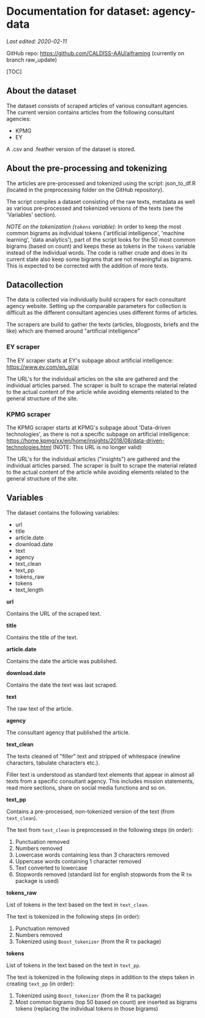 # Documentation for dataset: agency-data

*Last edited: 2020-02-11*

GitHub repo: https://github.com/CALDISS-AAU/aiframing (currently on branch raw_update)

[TOC]

## About the dataset

The dataset consists of scraped articles of various consultant agencies. The current version contains articles from the following consultant agencies:

- KPMG
- EY

A .csv and .feather version of the dataset is stored.

## About the pre-processing and tokenizing

The articles are pre-processed and tokenized using the script: json_to_df.R (located in the preprocessing folder on the GitHub repository).

The script compiles a dataset consisting of the raw texts, metadata as well as various pre-processed and tokenized versions of the texts (see the 'Variables' section).

*NOTE on the tokenization (`tokens` variable):* In order to keep the most common bigrams as individual tokens ('artificial intelligence', 'machine learning', 'data analytics'), part of the script looks for the 50 most common bigrams (based on count) and keeps these as tokens in the `tokens` variable instead of the individual words.
The code is rather crude and does in its current state also keep some bigrams that are not meaningful as bigrams. This is expected to be corrected with the addition of more texts.

## Datacollection

The data is collected via individually build scrapers for each consultant agency website. Setting up the comparable parameters for collection is difficult as the different consultant agencies uses different forms of articles. 

The scrapers are build to gather the texts (articles, blogposts, briefs and the like) which are themed around "artificial intelligence"

### EY scraper

The EY scraper starts at EY's subpage about artificial intelligence: https://www.ey.com/en_gl/ai

The URL's for the individual articles on the site are gathered and the individual articles parsed. The scraper is built to scrape the material related to the actual content of the article while avoiding elements related to the general structure of the site.

### KPMG scraper

The KPMG scraper starts at KPMG's subpage about 'Data-driven technologies', as there is not a specific subpage on artificial intelligence: https://home.kpmg/xx/en/home/insights/2018/08/data-driven-technologies.html (NOTE: This URL is no longer valid)

The URL's for the individual articles ("insights") are gathered and the individual articles parsed. The scraper is built to scrape the material related to the actual content of the article while avoiding elements related to the general structure of the site.

## Variables

The dataset contains the following variables:

- url
- title
- article.date
- download.date
- text
- agency
- text_clean
- text_pp
- tokens_raw
- tokens
- text_length

**url**

Contains the URL of the scraped text.

**title**

Contains the title of the text.

**article.date**

Contains the date the article was published.

**download.date**

Contains the date the text was last scraped.

**text**

The raw text of the article.

**agency**

The consultant agency that published the article.

**text_clean**

The texts cleaned of "filler" text and stripped of whitespace (newline characters, tabulate characters etc.). 

Filler text is understood as standard text elements that appear in almost all texts from a specific consultant agency. This includes mission statements, read more sections, share on social media functions and so on.

**text_pp**

Contains a pre-processed, non-tokenized version of the text (from `text_clean`). 

The text from `text_clean` is preprocessed in the following steps (in order):

1. Punctuation removed
2. Numbers removed
3. Lowercase words containing less than 3 characters removed
4. Uppercase words containing 1 character removed
5. Text converted to lowercase
6. Stopwords removed (standard list for english stopwords from the R `tm` package is used)

**tokens_raw**

List of tokens in the text based on the text in `text_clean`. 

The text is tokenized in the following steps (in order):

1. Punctuation removed
2. Numbers removed
3. Tokenized using `Boost_tokenizer` (from the R `tm` package)

**tokens**

List of tokens in the text based on the text in `text_pp`.

The text is tokenized in the following steps in addition to the steps taken in creating `text_pp` (in order):

1. Tokenized using `Boost_tokenizer` (from the R `tm` package)
2. Most common bigrams (top 50 based on count) are inserted as bigrams tokens (replacing the individual tokens in those bigrams)